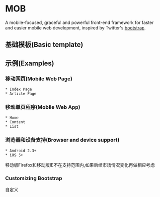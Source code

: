 # MOB
A mobile-focused, graceful and powerful front-end framework for faster and easier mobile web development, inspired by Twitter's <a href="http://twitter.github.com/bootstrap/">bootstrap</a>.

## 基础模板(Basic template)

## 示例(Examples)

### 移动网页(Mobile Web Page)

    * Index Page
    * Article Page

### 移动单页程序(Mobile Web App)

    * Home
    * Content
    * List

### 浏览器和设备支持(Browser and device support)
    
    * Android 2.3+
    * iOS 5+

移动版Firefox和移动版IE不在支持范围内,如果后续市场情况变化再做相应考虑

### Customizing Bootstrap

自定义

